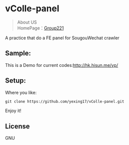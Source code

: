 
# vColle-panel

> About US  
  HomePage：[Group221](http://hk.hisun.me/221/) 

A practice that do a FE panel for SougouWechat crawler

## Sample:

This is a Demo for current codes:[http://hk.hisun.me/vp/
][1]


  [1]: http://hk.hisun.me/vp/


## Setup:

Where you like:  
``` xml
git clone https://github.com/yexing17/vColle-panel.git
```
Enjoy it!

## License
GNU




